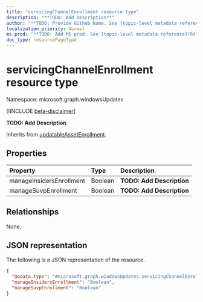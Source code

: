```yaml
---
title: "servicingChannelEnrollment resource type"
description: "**TODO: Add Description**"
author: "**TODO: Provide Github Name. See [topic-level metadata reference](https://msgo.azurewebsites.net/add/document/guidelines/metadata.html#topic-level-metadata)**"
localization_priority: Normal
ms.prod: "**TODO: Add MS prod. See [topic-level metadata reference](https://msgo.azurewebsites.net/add/document/guidelines/metadata.html#topic-level-metadata)**"
doc_type: resourcePageType
---
```


# servicingChannelEnrollment resource type

Namespace: microsoft.graph.windowsUpdates

[!INCLUDE [beta-disclaimer](../../includes/beta-disclaimer.md)]

**TODO: Add Description**


Inherits from [updatableAssetEnrollment](../resources/updatableassetenrollment.md).

## Properties
|Property|Type|Description|
|:---|:---|:---|
|manageInsidersEnrollment|Boolean|**TODO: Add Description**|
|manageSuvpEnrollment|Boolean|**TODO: Add Description**|

## Relationships
None.

## JSON representation
The following is a JSON representation of the resource.
<!-- {
  "blockType": "resource",
  "@odata.type": "microsoft.graph.windowsUpdates.servicingChannelEnrollment"
}
-->
``` json
{
  "@odata.type": "#microsoft.graph.windowsUpdates.servicingChannelEnrollment",
  "manageInsidersEnrollment": "Boolean",
  "manageSuvpEnrollment": "Boolean"
}
```

